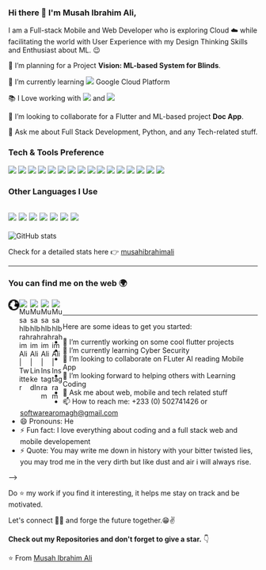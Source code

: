 
### Hi there 👋 I'm Musah Ibrahim Ali,
I am a Full-stack Mobile and Web Developer who is exploring Cloud :cloud: while facilitating the world with User Experience with my Design Thinking Skills and Enthusiast about ML. :wink:
 
 🔭 I’m planning for a Project **Vision: ML-based System for Blinds**.
 
 🌱 I’m currently learning <img src="http://img.shields.io/badge/-4285F4?style=flat&logo=google%20cloud&logoColor=white"> Google Cloud Platform
 
 :books: I Love working with <img src="https://img.shields.io/badge/-Flutter-3a495d?style=flat&logo=flutter&logoColor=67b7f7"> and <img src="https://img.shields.io/badge/-Python-black?style=flat&logo=python&logoColor=white"> 
 
👯 I’m looking to collaborate for a Flutter and ML-based project **Doc App**.
 
 💬 Ask me about Full Stack Development, Python, and any Tech-related stuff.
 
### Tech & Tools Preference

<img src = "https://img.shields.io/badge/-HTML5-E34F26?style=flat&logo=html5&logoColor=white"> <img src = "https://img.shields.io/badge/-CSS3-1572B6?style=flat&logo=css3&logoColor=white">
<img src="https://img.shields.io/badge/-Bootstrap-563D7C?style=flat&logo=bootstrap&logoColor=white">
<img src="https://img.shields.io/badge/-JavaScript-eed718?style=flat&logo=javascript&logoColor=ffffff">
<img src="https://img.shields.io/badge/-React-000000?style=flat&logo=react&logoColor=00c8ff">
<img src="https://img.shields.io/badge/-MongoDB-4DB33D?style=flat&logo=mongodb&logoColor=FFFFFF">
<img src="https://img.shields.io/badge/-MySQL-F29111?style=flat&logo=mysql&logoColor=FFFFFF">
<img src="https://img.shields.io/badge/-Express.js-787878?style=flat">
<img src="https://img.shields.io/badge/-Node.js-3C873A?style=flat&logo=Node.js&logoColor=white">
<img src="https://img.shields.io/badge/-Firebase-FFA611?style=flat&logo=firebase&logoColor=FFFFFF">
<img src="http://img.shields.io/badge/-Google%20Cloud%20Platform-4285F4?style=flat&logo=google%20cloud&logoColor=white">
<img src="https://img.shields.io/badge/-Progressive Web Apps-5A0FC8?style=flat">
<img src="http://img.shields.io/badge/-Git-F1502F?style=flat&logo=git&logoColor=FFFFFF">
<img src="http://img.shields.io/badge/-Github-000000?style=flat&logo=github&logoColor=FFFFFF">
<img src="http://img.shields.io/badge/-VS%20Code-007ACC?style=flat&logo=visual%20studio%20code&logoColor=white">
<img src="http://img.shields.io/badge/-Heroku-430098?style=flat&logo=heroku&logoColor=white">

### Other Languages I Use
<img src="http://img.shields.io/badge/-Java-F89820?style=flat&logo=java&logoColor=white"> <img src="http://img.shields.io/badge/-kotlin-F89820?style=flat&logo=kotlin&logoColor=white"> <img src="https://img.shields.io/badge/-C%20&%20C++-659ad2?style=flat&logo=c%2B%2B&logoColor=ffffff"> <img src="https://img.shields.io/badge/-Python-black?style=flat&logo=python&logoColor=white"> <img src="https://img.shields.io/badge/-JavaScript-purple?style=flat&logo=javascript&logoColor=white"> <img src="https://img.shields.io/badge/-csharp-green?style=flat&logo=csharp&logoColor=white">
 <img src="https://img.shields.io/badge/-typescript-F89820?style=flat&logo=typescript&logoColor=white">
---

![GitHub stats](https://github-readme-stats.vercel.app/api?username=musahibrahimali&show_icons=true&hide_border=true)

Check for a detailed stats here :point_right: [musahibrahimali](https://github.com/musahibrahimali)

---


### You can find me on the web 🌍
[<img align="left" alt="MusahIbrahimAli" width="22px" src="https://raw.githubusercontent.com/iconic/open-iconic/master/svg/globe.svg" />][website]
[<img align="left" alt="MusahIbrahimAli | Twitter" width="22px" src="https://cdn.jsdelivr.net/npm/simple-icons@v3/icons/twitter.svg" />][twitter]
[<img align="left" alt="MusahIbrahimAli | LinkedIn" width="22px" src="https://cdn.jsdelivr.net/npm/simple-icons@v3/icons/linkedin.svg" />][linkedin]
[<img align="left" alt="MusahIbrahimAli | Instagram" width="22px" src="https://cdn.jsdelivr.net/npm/simple-icons@v3/icons/instagram.svg" />][instagram]
[<img align="left" alt="MusahIbrahimAli | Instagram" width="22px" src="https://cdn.jsdelivr.net/npm/simple-icons@v3/icons/facebook.svg" />][facebook]

<br/>


---

Here are some ideas to get you started:

- 🔭 I’m currently working on some cool flutter projects
- 🌱 I’m currently learning Cyber Security
- 👯 I’m looking to collaborate on FLuter AI reading Mobile App
- 🤔 I’m looking forward to helping others with Learning Coding
- 💬 Ask me about web, mobile and tech related stuff
- 📫 How to reach me: +233 (0) 502741426 or softwarearomagh@gmail.com
- 😄 Pronouns: He
- ⚡ Fun fact: I love everything about coding and a full stack web and mobile developement
- ⚡ Quote: You may write me down in history with your bitter twisted lies, you may trod me in the very dirth but like dust and air i will always rise.

-->
    
Do :star: my work if you find it interesting, it helps me stay on track and be motivated.

Let's connect 👨‍💻 and forge the future together.😁✌

**Check out my Repositories and don't forget to give a star.** 👇 

[website]: https://flamboyant-pike-e470b6.netlify.app/
[twitter]: https://twitter.com/musahibrahimali
[youtube]: https://www.youtube.com/channel/UC18OkCnXeAjBDwNqDJrRMCQ?view_as=subscriber
[instagram]: https://www.instagram.com/musahibrahimali/
[linkedin]: https://www.linkedin.com/in/musah-ibrahim-ali-820600ab/ 
[facebook]: https://web.facebook.com/musah.ibrahim.3958
 
 ⭐️ From [Musah Ibrahim Ali](https://github.com/musahibrahimali)
